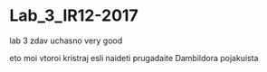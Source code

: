 # Lab_3_IR12-2017
lab 3 zdav uchasno very good

eto moi vtoroi kristraj
esli naideti prugadaite Dambildora pojakuista
